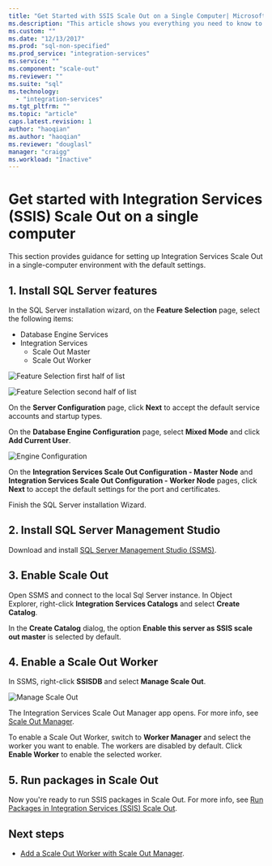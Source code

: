 ```yaml
---
title: "Get Started with SSIS Scale Out on a Single Computer| Microsoft Docs"
ms.description: "This article shows you everything you need to know to get started with SSIS Scale Out on a single computer"
ms.custom: ""
ms.date: "12/13/2017"
ms.prod: "sql-non-specified"
ms.prod_service: "integration-services"
ms.service: ""
ms.component: "scale-out"
ms.reviewer: ""
ms.suite: "sql"
ms.technology: 
  - "integration-services"
ms.tgt_pltfrm: ""
ms.topic: "article"
caps.latest.revision: 1
author: "haoqian"
ms.author: "haoqian"
ms.reviewer: "douglasl"
manager: "craigg"
ms.workload: "Inactive"
---
```

# Get started with Integration Services (SSIS) Scale Out on a single computer
This section provides guidance for setting up Integration Services Scale Out in a single-computer environment with the default settings.

## 1. Install SQL Server features
In the SQL Server installation wizard, on the **Feature Selection** page, select the following items:
-   Database Engine Services
-   Integration Services
    -   Scale Out Master
    -   Scale Out Worker

![Feature Selection first half of list](media/feature-select-onebox1.PNG)

![Feature Selection second half of list](media/feature-select-onebox2.PNG)

On the **Server Configuration** page, click **Next** to accept the default service accounts and startup types.

On the **Database Engine Configuration** page, select **Mixed Mode** and click **Add Current User**. 

![Engine Configuration](media/engine-config.PNG)

On the **Integration Services Scale Out Configuration - Master Node** and **Integration Services Scale Out Configuration - Worker Node** pages, click **Next** to accept the default settings for the port and certificates.

Finish the SQL Server installation Wizard.

## 2. Install SQL Server Management Studio

Download and install [SQL Server Management Studio (SSMS)](../../ssms/download-sql-server-management-studio-ssms.md).

## 3. Enable Scale Out
Open SSMS and connect to the local Sql Server instance.
In Object Explorer, right-click **Integration Services Catalogs** and select **Create Catalog**.

In the **Create Catalog** dialog, the option **Enable this server as SSIS scale out master** is selected by default.

## 4. Enable a Scale Out Worker
In SSMS, right-click **SSISDB** and select **Manage Scale Out**. 

![Manage Scale Out](media/manage-scale-out.PNG)

The Integration Services Scale Out Manager app opens. For more info, see [Scale Out Manager](integration-services-ssis-scale-out-manager.md).

To enable a Scale Out Worker, switch to **Worker Manager** and select the worker you want to enable. The workers are disabled by default. Click **Enable Worker** to enable the selected worker.

## 5. Run packages in Scale Out
Now you're ready to run SSIS packages in Scale Out. For more info, see [Run Packages in Integration Services (SSIS) Scale Out](run-packages-in-integration-services-ssis-scale-out.md).

## Next steps
-   [Add a Scale Out Worker with Scale Out Manager](add-scale-out-worker.md).
